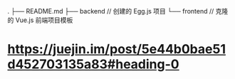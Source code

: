 .
├── README.md
├── backend     // 创建的 Egg.js 项目
└── frontend    // 克隆的 Vue.js 前端项目模板

# https://juejin.im/post/5e44b0bae51d452703135a83#heading-0